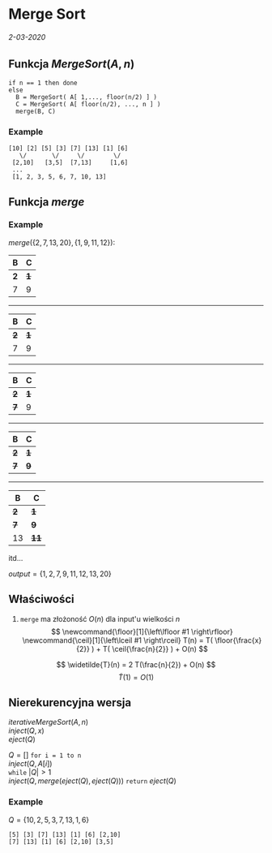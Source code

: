 # Merge Sort
###### 2-03-2020

## Funkcja $MergeSort(A, n)$

```pseudo
if n == 1 then done
else
  B = MergeSort( A[ 1,..., floor(n/2) ] )
  C = MergeSort( A[ floor(n/2), ..., n ] )
  merge(B, C)

```

### Example

```
[10] [2] [5] [3] [7] [13] [1] [6]
   \/       \/     \/        \/
 [2,10]   [3,5]  [7,13]     [1,6]
 ...
 [1, 2, 3, 5, 6, 7, 10, 13]
```

## Funkcja $merge$

### Example
$merge( \{2,7,13,20\}, \{1,9,11,12\} )$:

| B     | C         |
| ----- | --------- |
| **2** | ~~**1**~~ |
| 7     | 9         |

---
| B         | C         |
| --------- | --------- |
| ~~**2**~~ | ~~**1**~~ |
| 7         | 9         |

---
| B         | C         |
| --------- | --------- |
| ~~**2**~~ | ~~**1**~~ |
| ~~**7**~~ | 9         |

---
| B         | C         |
| --------- | --------- |
| ~~**2**~~ | ~~**1**~~ |
| ~~**7**~~ | ~~**9**~~ |

---
| B         | C          |
| --------- | ---------- |
| ~~**2**~~ | ~~**1**~~  |
| ~~**7**~~ | ~~**9**~~  |
| 13        | ~~**11**~~ |
itd...

$output = \{ 1, 2, 7, 9, 11, 12, 13, 20 \}$

## Właściwości

1. `merge` ma złożoność $O(n)$ dla input'u wielkości $n$
$$
\newcommand{\floor}[1]{\left\lfloor #1 \right\rfloor}
\newcommand{\ceil}[1]{\left\lceil #1 \right\rceil}
T(n) = T( \floor{\frac{x}{2}} ) + T( \ceil{\frac{n}{2}} ) + O(n)
$$

$$
\widetilde{T}(n) = 2 T(\frac{n}{2}) + O(n)
$$
$$
\widetilde{T}(1) = O(1)
$$

## Nierekurencyjna wersja

$iterativeMergeSort(A,n)$\
$inject(Q, x)$\
$eject(Q)$

$Q = []$
`for i = 1 to n`\
  $inject(Q, A[i])$\
`while` $|Q| > 1$\
    $inject(Q, merge(eject(Q), eject(Q)))$
`return` $eject(Q)$

### Example

$Q = \{10, 2, 5, 3, 7, 13, 1, 6\}$

`[5] [3] [7] [13] [1] [6] [2,10]`\
`[7] [13] [1] [6] [2,10] [3,5]`


